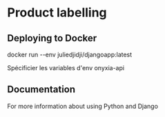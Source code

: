# Product labelling

## Deploying to Docker

docker run --env juliedjidji/djangoapp:latest

Spécificier les variables d'env
onyxia-api

## Documentation

For more information about using Python and Django

